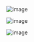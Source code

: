 ![image](https://github.com/yangshiteng/StatQuest-Study-Notes/assets/60442877/c8431c98-8679-4e58-ae5d-cf6a87429700)

![image](https://github.com/yangshiteng/StatQuest-Study-Notes/assets/60442877/1cdfcf48-3cdc-47e7-8810-ec322e9fdf12)

![image](https://github.com/yangshiteng/StatQuest-Study-Notes/assets/60442877/550fbfe4-7244-407e-9480-c612254cce79)
